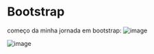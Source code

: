 # Bootstrap

começo da minha jornada em bootstrap:
![image](https://user-images.githubusercontent.com/98463307/221670948-3033dd7b-fa5f-4340-9ba1-4baab351a093.png)

![image](https://user-images.githubusercontent.com/98463307/221670788-614ffd4e-0eb1-4414-ba75-679486b723f0.png)

